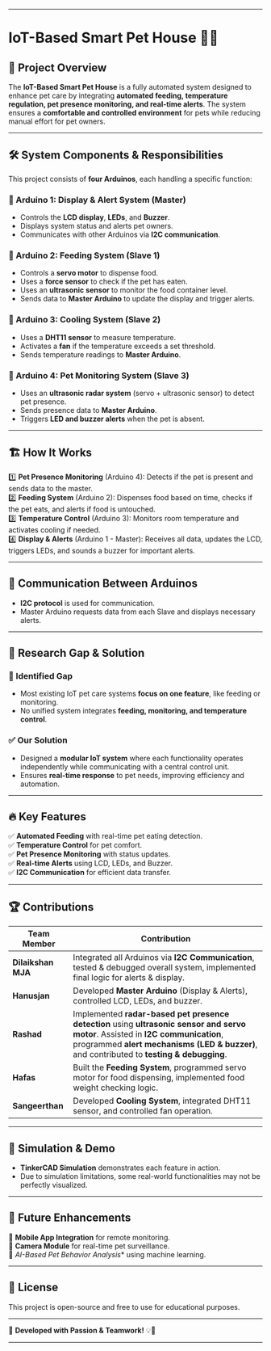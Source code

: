 
---

# **IoT-Based Smart Pet House 🏡🐾**  

## 📌 **Project Overview**  
The **IoT-Based Smart Pet House** is a fully automated system designed to enhance pet care by integrating **automated feeding, temperature regulation, pet presence monitoring, and real-time alerts**. The system ensures a **comfortable and controlled environment** for pets while reducing manual effort for pet owners.  

---

## 🛠️ **System Components & Responsibilities**  

This project consists of **four Arduinos**, each handling a specific function:  

### **🔹 Arduino 1: Display & Alert System (Master)**  
- Controls the **LCD display**, **LEDs**, and **Buzzer**.  
- Displays system status and alerts pet owners.  
- Communicates with other Arduinos via **I2C communication**.  

### **🔹 Arduino 2: Feeding System (Slave 1)**  
- Controls a **servo motor** to dispense food.  
- Uses a **force sensor** to check if the pet has eaten.  
- Uses an **ultrasonic sensor** to monitor the food container level.  
- Sends data to **Master Arduino** to update the display and trigger alerts.  

### **🔹 Arduino 3: Cooling System (Slave 2)**  
- Uses a **DHT11 sensor** to measure temperature.  
- Activates a **fan** if the temperature exceeds a set threshold.  
- Sends temperature readings to **Master Arduino**.  

### **🔹 Arduino 4: Pet Monitoring System (Slave 3)**  
- Uses an **ultrasonic radar system** (servo + ultrasonic sensor) to detect pet presence.  
- Sends presence data to **Master Arduino**.  
- Triggers **LED and buzzer alerts** when the pet is absent.  

---

## 🏗️ **How It Works**  
1️⃣ **Pet Presence Monitoring** (Arduino 4): Detects if the pet is present and sends data to the master.  
2️⃣ **Feeding System** (Arduino 2): Dispenses food based on time, checks if the pet eats, and alerts if food is untouched.  
3️⃣ **Temperature Control** (Arduino 3): Monitors room temperature and activates cooling if needed.  
4️⃣ **Display & Alerts** (Arduino 1 - Master): Receives all data, updates the LCD, triggers LEDs, and sounds a buzzer for important alerts.  

---

## 🔄 **Communication Between Arduinos**  
- **I2C protocol** is used for communication.  
- Master Arduino requests data from each Slave and displays necessary alerts.  

---

## 🔬 **Research Gap & Solution**  

### **📌 Identified Gap**  
- Most existing IoT pet care systems **focus on one feature**, like feeding or monitoring.  
- No unified system integrates **feeding, monitoring, and temperature control**.  

### **✅ Our Solution**  
- Designed a **modular IoT system** where each functionality operates independently while communicating with a central control unit.  
- Ensures **real-time response** to pet needs, improving efficiency and automation.  

---

## 🔥 **Key Features**  
✅ **Automated Feeding** with real-time pet eating detection.  
✅ **Temperature Control** for pet comfort.  
✅ **Pet Presence Monitoring** with status updates.  
✅ **Real-time Alerts** using LCD, LEDs, and Buzzer.  
✅ **I2C Communication** for efficient data transfer.  

---

## 🏆 **Contributions**  

| **Team Member** | **Contribution** |  
|---------------|-------------|  
| **Dilaikshan MJA**  | Integrated all Arduinos via **I2C Communication**, tested & debugged overall system, implemented final logic for alerts & display. |  
| **Hanusjan**  | Developed **Master Arduino** (Display & Alerts), controlled LCD, LEDs, and buzzer. |  
| **Rashad**  | Implemented **radar-based pet presence detection** using **ultrasonic sensor and servo motor**. Assisted in **I2C communication**, programmed **alert mechanisms (LED & buzzer)**, and contributed to **testing & debugging**. |  
| **Hafas**  | Built the **Feeding System**, programmed servo motor for food dispensing, implemented food weight checking logic. |  
| **Sangeerthan**  | Developed **Cooling System**, integrated DHT11 sensor, and controlled fan operation. |  

---

## 🚀 **Simulation & Demo**  
- **TinkerCAD Simulation** demonstrates each feature in action.  
- Due to simulation limitations, some real-world functionalities may not be perfectly visualized.  

---

## 🔗 **Future Enhancements**  
🔸 **Mobile App Integration** for remote monitoring.  
🔸 **Camera Module** for real-time pet surveillance.  
🔸 *AI-Based Pet Behavior Analysis** using machine learning.  

---

## 📜 **License**  
This project is open-source and free to use for educational purposes.  

---

🚀 **Developed with Passion & Teamwork!** 💡🎯  

---

